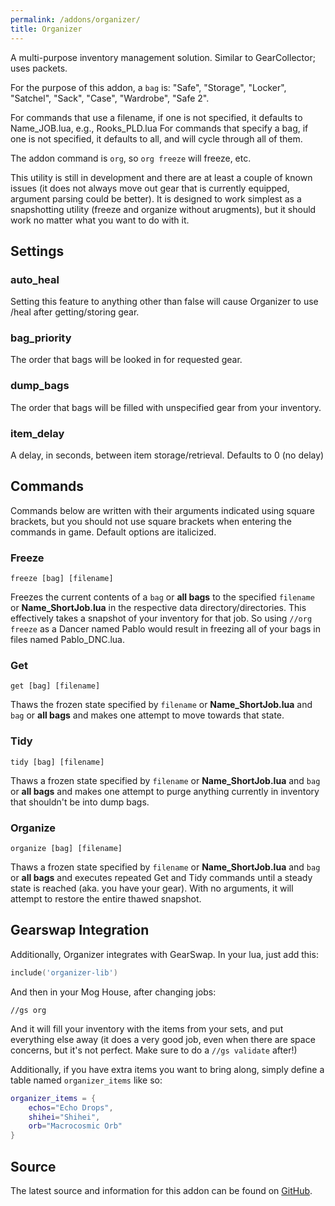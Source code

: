 ```yaml
---
permalink: /addons/organizer/
title: Organizer
---
```


A multi-purpose inventory management solution. Similar to GearCollector; uses packets.

For the purpose of this addon, a `bag` is: "Safe", "Storage", "Locker", "Satchel", "Sack", "Case", "Wardrobe", "Safe 2". 

For commands that use a filename, if one is not specified, it defaults to Name_JOB.lua, e.g., Rooks_PLD.lua
For commands that specify a bag, if one is not specified, it defaults to all, and will cycle through all of them.

The addon command is `org`, so `org freeze` will freeze, etc.

This utility is still in development and there are at least a couple of known issues (it does not always move out gear that is currently equipped, argument parsing could be better). It is designed to work simplest as a snapshotting utility (freeze and organize without arugments), but it should work no matter what you want to do with it.

## Settings

### auto_heal
Setting this feature to anything other than false will cause Organizer to use /heal after getting/storing gear.

### bag_priority
The order that bags will be looked in for requested gear.

### dump_bags
The order that bags will be filled with unspecified gear from your inventory.

### item_delay
A delay, in seconds, between item storage/retrieval. Defaults to 0 (no delay)


## Commands
Commands below are written with their arguments indicated using square brackets, but you should not use square brackets when entering the commands in game. Default options are italicized.

### Freeze
```
freeze [bag] [filename]
```

Freezes the current contents of a `bag` or **all bags** to the specified `filename` or **Name\_ShortJob.lua** in the respective data directory/directories. This effectively takes a snapshot of your inventory for that job. So using `//org freeze` as a Dancer named Pablo would result in freezing all of your bags in files named Pablo_DNC.lua.

### Get
```
get [bag] [filename]
```

Thaws the frozen state specified by `filename` or **Name\_ShortJob.lua** and `bag` or **all bags** and makes one attempt to move towards that state.

### Tidy
```
tidy [bag] [filename]
```

Thaws a frozen state specified by `filename` or **Name\_ShortJob.lua** and `bag` or **all bags** and makes one attempt to purge anything currently in inventory that shouldn't be into dump bags.

### Organize
```
organize [bag] [filename]
```

Thaws a frozen state specified by `filename` or **Name\_ShortJob.lua** and `bag` or **all bags** and executes repeated Get and Tidy commands until a steady state is reached (aka. you have your gear). With no arguments, it will attempt to restore the entire thawed snapshot.

## Gearswap Integration
Additionally, Organizer integrates with GearSwap. In your lua, just add this:

```lua
include('organizer-lib')
```

And then in your Mog House, after changing jobs:

```
//gs org
```

And it will fill your inventory with the items from your sets, and put everything else away (it does a very good job, even when there are space concerns, but it's not perfect. Make sure to do a `//gs validate` after!)

Additionally, if you have extra items you want to bring along, simply define a table named `organizer_items` like so:

```lua
organizer_items = {
    echos="Echo Drops",
    shihei="Shihei",
    orb="Macrocosmic Orb"
}
```

## Source
The latest source and information for this addon can be found on [GitHub](https://github.com/Windower/Lua/tree/live/addons/organizer).